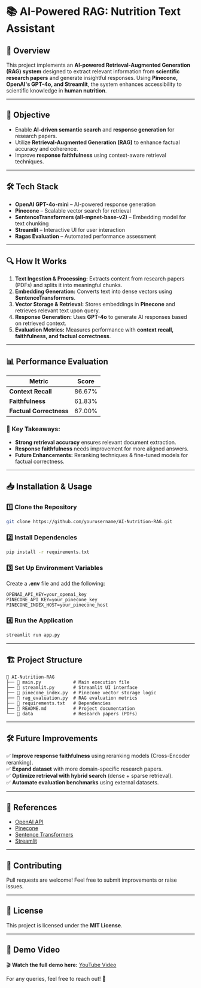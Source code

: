 # 📚 AI-Powered RAG: Nutrition Text Assistant

## 🚀 Overview
This project implements an **AI-powered Retrieval-Augmented Generation (RAG) system** designed to extract relevant information from **scientific research papers** and generate insightful responses. Using **Pinecone, OpenAI's GPT-4o, and Streamlit**, the system enhances accessibility to scientific knowledge in **human nutrition**.

---

## 🎯 Objective
- Enable **AI-driven semantic search** and **response generation** for research papers.
- Utilize **Retrieval-Augmented Generation (RAG)** to enhance factual accuracy and coherence.
- Improve **response faithfulness** using context-aware retrieval techniques.

---

## 🛠️ Tech Stack
- **OpenAI GPT-4o-mini** – AI-powered response generation
- **Pinecone** – Scalable vector search for retrieval
- **SentenceTransformers (all-mpnet-base-v2)** – Embedding model for text chunking
- **Streamlit** – Interactive UI for user interaction
- **Ragas Evaluation** – Automated performance assessment

---

## 🔍 How It Works
1. **Text Ingestion & Processing:** Extracts content from research papers (PDFs) and splits it into meaningful chunks.
2. **Embedding Generation:** Converts text into dense vectors using **SentenceTransformers**.
3. **Vector Storage & Retrieval:** Stores embeddings in **Pinecone** and retrieves relevant text upon query.
4. **Response Generation:** Uses **GPT-4o** to generate AI responses based on retrieved context.
5. **Evaluation Metrics:** Measures performance with **context recall, faithfulness, and factual correctness**.

---

## 📊 Performance Evaluation
| Metric                 | Score  |
|------------------------|--------|
| **Context Recall**     | 86.67% |
| **Faithfulness**       | 61.83% |
| **Factual Correctness** | 67.00% |

### 🔹 Key Takeaways:
- **Strong retrieval accuracy** ensures relevant document extraction.
- **Response faithfulness** needs improvement for more aligned answers.
- **Future Enhancements:** Reranking techniques & fine-tuned models for factual correctness.

---

## 📥 Installation & Usage
### 1️⃣ Clone the Repository
```bash
git clone https://github.com/yourusername/AI-Nutrition-RAG.git
```

### 2️⃣ Install Dependencies
```bash
pip install -r requirements.txt
```

### 3️⃣ Set Up Environment Variables
Create a **.env** file and add the following:
```env
OPENAI_API_KEY=your_openai_key
PINECONE_API_KEY=your_pinecone_key
PINECONE_INDEX_HOST=your_pinecone_host
```

### 4️⃣ Run the Application
```bash
streamlit run app.py
```

---

## 🏗️ Project Structure
```
📂 AI-Nutrition-RAG
├── 📄 main.py            # Main execution file
├── 📄 streamlit.py       # Streamlit UI interface
├── 📄 pinecone_index.py  # Pinecone vector storage logic
├── 📄 rag_evaluation.py  # RAG evaluation metrics
├── 📄 requirements.txt   # Dependencies
├── 📄 README.md          # Project documentation
└── 📂 data               # Research papers (PDFs)
```

---

## 🛠️ Future Improvements
✅ **Improve response faithfulness** using reranking models (Cross-Encoder reranking).  
✅ **Expand dataset** with more domain-specific research papers.  
✅ **Optimize retrieval with hybrid search** (dense + sparse retrieval).  
✅ **Automate evaluation benchmarks** using external datasets.

---

## 📌 References
- [OpenAI API](https://platform.openai.com/)
- [Pinecone](https://www.pinecone.io/)
- [Sentence Transformers](https://www.sbert.net/)
- [Streamlit](https://streamlit.io/)

---

## 🤝 Contributing
Pull requests are welcome! Feel free to submit improvements or raise issues.

---

## 📜 License
This project is licensed under the **MIT License**.

---

## 🎥 Demo Video
🎬 **Watch the full demo here:** [YouTube Video](https://youtu.be/1J63noZbh68)

For any queries, feel free to reach out! 🚀
